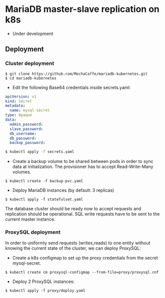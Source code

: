# MariaDB master-slave replication on k8s
* Under development

## Deployment
### Cluster deployment
```
$ git clone https://github.com/MochaCaffe/mariadb-kubernetes.git
$ cd mariadb-kubernetes
```
- Edit the following Base64 credentials inside secrets.yaml:
``` yaml
apiVersion: v1
kind: Secret
metadata:
  name: mysql-secret
type: Opaque
data:
  admin_password: 
  slave_password: 
  db_username: 
  db_password:
  backup_password:
```
``` bash
$ kubectl apply -f secrets.yaml
```
- Create a backup volume to be shared between pods in order to sync data at initialization. The provisioner has to accept Read-Write-Many volumes.
```
$ kubectl create -f backup-pvc.yaml
```
- Deploy MariaDB instances (by default: 3 replicas)
```
$ kubectl apply -f statefulset.yaml
```
The database cluster should be ready now to accept requests and replication should be operational. SQL write requests have to be sent to the current master instance.
### ProxySQL deployment
In order to uniformly send requests (writes,reads) to one entity without knowing the current state of the cluster, we can deploy ProxySQL:
- Create a k8s configmap to set up the proxy credentials from the secret mysql-secret. 
```
$ kubectl create cm proxysql-configmap --from-file=proxy/proxysql.cnf
```
- Deploy 2 ProxySQL instances:
```
$ kubectl apply -f proxy/deploy.yaml
```

